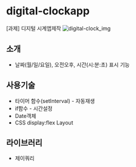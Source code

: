 # digital-clockapp
[과제] 디지털 시계앱제작
![digital-clock_img](https://user-images.githubusercontent.com/105402450/175462361-ee912559-dd22-4f72-ab97-119f1a157998.PNG)

## 소개
- 날짜(월/일/요일), 오전오후, 시간(시:분:초) 표시 기능

## 사용기술
- 타이머 함수(setInterval) - 자동재생
- if함수 - 시간설정
- Date객체
- CSS display:flex Layout

## 라이브러리
- 제이쿼리
